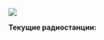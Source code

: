 [![](https://img.shields.io/badge/build-release-green.svg)](https://github.com/Dancbeunny98/scstrmpradio/releases)


**Текущие радиостанции:**

